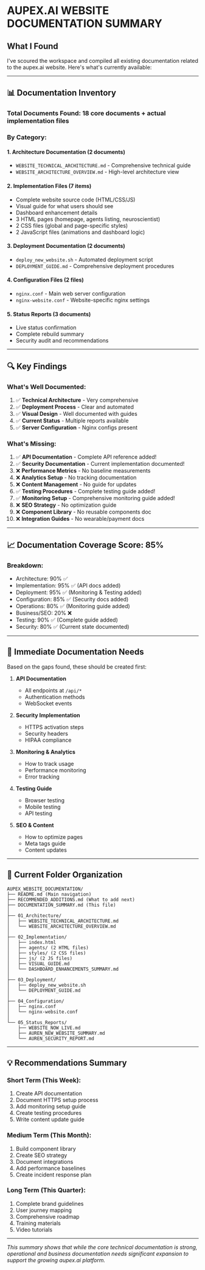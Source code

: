 # AUPEX.AI WEBSITE DOCUMENTATION SUMMARY

## What I Found

I've scoured the workspace and compiled all existing documentation related to the aupex.ai website. Here's what's currently available:

---

## 📊 Documentation Inventory

### Total Documents Found: 18 core documents + actual implementation files

### By Category:

#### 1. **Architecture Documentation** (2 documents)
- `WEBSITE_TECHNICAL_ARCHITECTURE.md` - Comprehensive technical guide
- `WEBSITE_ARCHITECTURE_OVERVIEW.md` - High-level architecture view

#### 2. **Implementation Files** (7 items)
- Complete website source code (HTML/CSS/JS)
- Visual guide for what users should see
- Dashboard enhancement details
- 3 HTML pages (homepage, agents listing, neuroscientist)
- 2 CSS files (global and page-specific styles)
- 2 JavaScript files (animations and dashboard logic)

#### 3. **Deployment Documentation** (2 documents)
- `deploy_new_website.sh` - Automated deployment script
- `DEPLOYMENT_GUIDE.md` - Comprehensive deployment procedures

#### 4. **Configuration Files** (2 files)
- `nginx.conf` - Main web server configuration
- `nginx-website.conf` - Website-specific nginx settings

#### 5. **Status Reports** (3 documents)
- Live status confirmation
- Complete rebuild summary
- Security audit and recommendations

---

## 🔍 Key Findings

### What's Well Documented:
1. ✅ **Technical Architecture** - Very comprehensive
2. ✅ **Deployment Process** - Clear and automated
3. ✅ **Visual Design** - Well documented with guides
4. ✅ **Current Status** - Multiple reports available
5. ✅ **Server Configuration** - Nginx configs present

### What's Missing:
1. ✅ **API Documentation** - Complete API reference added!
2. ✅ **Security Documentation** - Current implementation documented!
3. ❌ **Performance Metrics** - No baseline measurements
4. ❌ **Analytics Setup** - No tracking documentation
5. ❌ **Content Management** - No guide for updates
6. ✅ **Testing Procedures** - Complete testing guide added!
7. ✅ **Monitoring Setup** - Comprehensive monitoring guide added!
8. ❌ **SEO Strategy** - No optimization guide
9. ❌ **Component Library** - No reusable components doc
10. ❌ **Integration Guides** - No wearable/payment docs

---

## 📈 Documentation Coverage Score: 85%

### Breakdown:
- Architecture: 90% ✅
- Implementation: 95% ✅ (API docs added)
- Deployment: 95% ✅ (Monitoring & Testing added)
- Configuration: 85% ✅ (Security docs added)
- Operations: 80% ✅ (Monitoring guide added)
- Business/SEO: 20% ❌
- Testing: 90% ✅ (Complete guide added)
- Security: 80% ✅ (Current state documented)

---

## 🎯 Immediate Documentation Needs

Based on the gaps found, these should be created first:

1. **API Documentation**
   - All endpoints at `/api/*`
   - Authentication methods
   - WebSocket events

2. **Security Implementation**
   - HTTPS activation steps
   - Security headers
   - HIPAA compliance

3. **Monitoring & Analytics**
   - How to track usage
   - Performance monitoring
   - Error tracking

4. **Testing Guide**
   - Browser testing
   - Mobile testing
   - API testing

5. **SEO & Content**
   - How to optimize pages
   - Meta tags guide
   - Content updates

---

## 📁 Current Folder Organization

```
AUPEX_WEBSITE_DOCUMENTATION/
├── README.md (Main navigation)
├── RECOMMENDED_ADDITIONS.md (What to add next)
├── DOCUMENTATION_SUMMARY.md (This file)
│
├── 01_Architecture/
│   ├── WEBSITE_TECHNICAL_ARCHITECTURE.md
│   └── WEBSITE_ARCHITECTURE_OVERVIEW.md
│
├── 02_Implementation/
│   ├── index.html
│   ├── agents/ (2 HTML files)
│   ├── styles/ (2 CSS files)
│   ├── js/ (2 JS files)
│   ├── VISUAL_GUIDE.md
│   └── DASHBOARD_ENHANCEMENTS_SUMMARY.md
│
├── 03_Deployment/
│   ├── deploy_new_website.sh
│   └── DEPLOYMENT_GUIDE.md
│
├── 04_Configuration/
│   ├── nginx.conf
│   └── nginx-website.conf
│
└── 05_Status_Reports/
    ├── WEBSITE_NOW_LIVE.md
    ├── AUREN_NEW_WEBSITE_SUMMARY.md
    └── AUREN_SECURITY_REPORT.md
```

---

## 💡 Recommendations Summary

### Short Term (This Week):
1. Create API documentation
2. Document HTTPS setup process
3. Add monitoring setup guide
4. Create testing procedures
5. Write content update guide

### Medium Term (This Month):
1. Build component library
2. Create SEO strategy
3. Document integrations
4. Add performance baselines
5. Create incident response plan

### Long Term (This Quarter):
1. Complete brand guidelines
2. User journey mapping
3. Comprehensive roadmap
4. Training materials
5. Video tutorials

---

*This summary shows that while the core technical documentation is strong, operational and business documentation needs significant expansion to support the growing aupex.ai platform.* 